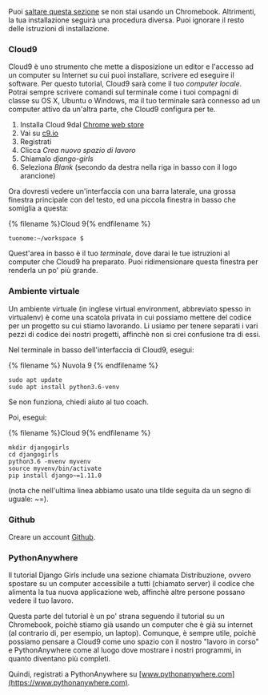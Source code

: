 Puoi [saltare questa sezione](http://tutorial.djangogirls.org/en/installation/#install-python) se non stai usando un Chromebook. Altrimenti, la tua installazione seguirà una procedura diversa. Puoi ignorare il resto delle istruzioni di installazione.

### Cloud9

Cloud9 è uno strumento che mette a disposizione un editor e l'accesso ad un computer su Internet su cui puoi installare, scrivere ed eseguire il software. Per questo tutorial, Cloud9 sarà come il tuo *computer locale*. Potrai sempre scrivere comandi sul terminale come i tuoi compagni di classe su OS X, Ubuntu o Windows, ma il tuo terminale sarà connesso ad un computer attivo da un'altra parte, che Cloud9 configura per te.

1. Installa Cloud 9dal [Chrome web store](https://chrome.google.com/webstore/detail/cloud9/nbdmccoknlfggadpfkmcpnamfnbkmkcp)
2. Vai su [c9.io](https://c9.io)
3. Registrati
4. Clicca *Crea nuovo spazio di lavoro*
5. Chiamalo *django-girls*
6. Seleziona *Blank* (secondo da destra nella riga in basso con il logo arancione)

Ora dovresti vedere un'interfaccia con una barra laterale, una grossa finestra principale con del testo, ed una piccola finestra in basso che somiglia a questa:

{% filename %}Cloud 9{% endfilename %}

    tuonome:~/workspace $
    

Quest'area in basso è il tuo *terminale*, dove darai le tue istruzioni al computer che Cloud9 ha preparato. Puoi ridimensionare questa finestra per renderla un po' più grande.

### Ambiente virtuale

Un ambiente virtuale (in inglese virtual environment, abbreviato spesso in virtualenv) è come una scatola privata in cui possiamo mettere del codice per un progetto su cui stiamo lavorando. Li usiamo per tenere separati i vari pezzi di codice dei nostri progetti, affinchè non si crei confusione tra di essi.

Nel terminale in basso dell'interfaccia di Cloud9, esegui:

{% filename %} Nuvola 9 {% endfilename %}

    sudo apt update
    sudo apt install python3.6-venv
    

Se non funziona, chiedi aiuto al tuo coach.

Poi, esegui:

{% filename %}Cloud 9{% endfilename %}

    mkdir djangogirls
    cd djangogirls
    python3.6 -mvenv myvenv
    source myvenv/bin/activate
    pip install django~=1.11.0
    

(nota che nell'ultima linea abbiamo usato una tilde seguita da un segno di uguale: ~=).

### Github

Creare un account [Github](https://github.com).

### PythonAnywhere

Il tutorial Django Girls include una sezione chiamata Distribuzione, ovvero spostare su un computer accessibile a tutti (chiamato server) il codice che alimenta la tua nuova applicazione web, affinchè altre persone possano vedere il tuo lavoro.

Questa parte del tutorial è un po' strana seguendo il tutorial su un Chromebook, poichè stiamo già usando un computer che è già su internet (al contrario di, per esempio, un laptop). Comunque, è sempre utile, poichè possiamo pensare a Cloud9 come uno spazio con il nostro "lavoro in corso" e PythonAnywhere come al luogo dove mostrare i nostri programmi, in quanto diventano più completi.

Quindi, registrati a PythonAnywhere su [www.pythonanywhere.com](https://www.pythonanywhere.com).